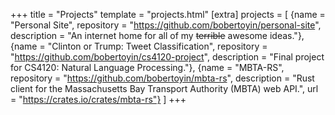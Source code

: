 +++
title = "Projects"
template = "projects.html"
[extra]
projects = [
    {name = "Personal Site", repository = "https://github.com/bobertoyin/personal-site", description = "An internet home for all of my <strike>terrible</strike> awesome ideas."},
    {name = "Clinton or Trump: Tweet Classification", repository = "https://github.com/bobertoyin/cs4120-project", description = "Final project for CS4120: Natural Language Processing."},
    {name = "MBTA-RS", repository = "https://github.com/bobertoyin/mbta-rs", description = "Rust client for the Massachusetts Bay Transport Authority (MBTA) web API.", url = "https://crates.io/crates/mbta-rs"}
]
+++